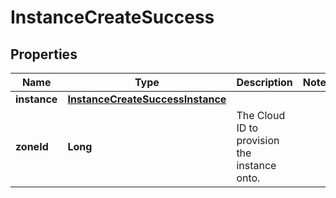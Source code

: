 

# InstanceCreateSuccess

## Properties

Name | Type | Description | Notes
------------ | ------------- | ------------- | -------------
**instance** | [**InstanceCreateSuccessInstance**](InstanceCreateSuccessInstance.md) |  | 
**zoneId** | **Long** | The Cloud ID to provision the instance onto. | 




